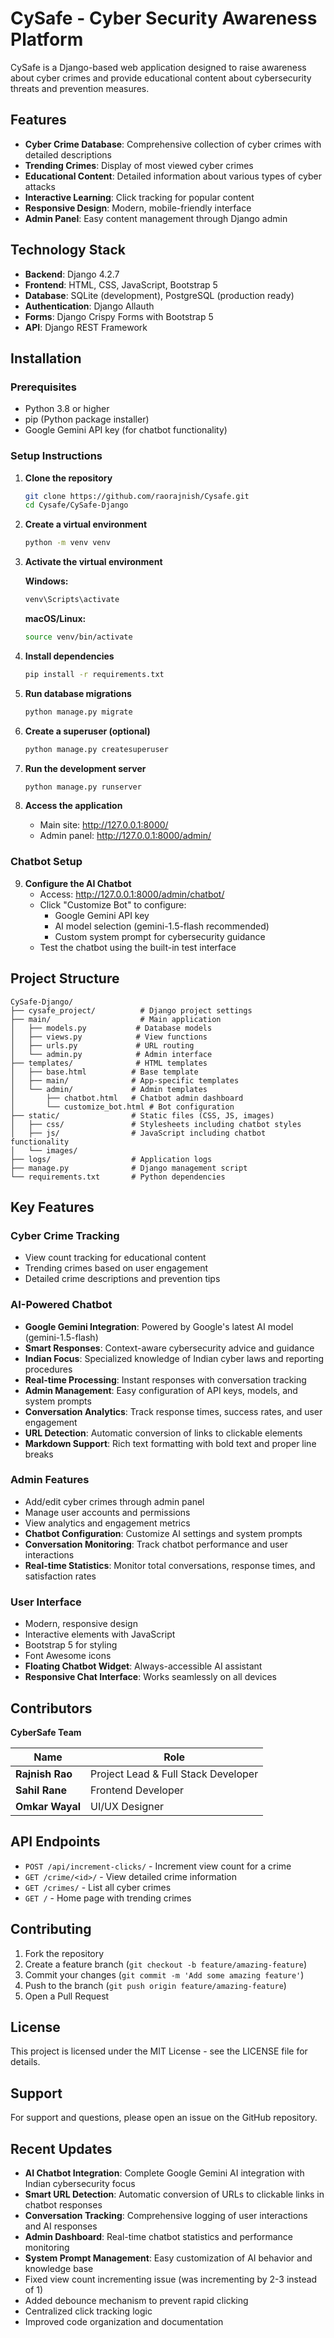 # CySafe - Cyber Security Awareness Platform

CySafe is a Django-based web application designed to raise awareness about cyber crimes and provide educational content about cybersecurity threats and prevention measures.

## Features

- **Cyber Crime Database**: Comprehensive collection of cyber crimes with detailed descriptions
- **Trending Crimes**: Display of most viewed cyber crimes
- **Educational Content**: Detailed information about various types of cyber attacks
- **Interactive Learning**: Click tracking for popular content
- **Responsive Design**: Modern, mobile-friendly interface
- **Admin Panel**: Easy content management through Django admin

## Technology Stack

- **Backend**: Django 4.2.7
- **Frontend**: HTML, CSS, JavaScript, Bootstrap 5
- **Database**: SQLite (development), PostgreSQL (production ready)
- **Authentication**: Django Allauth
- **Forms**: Django Crispy Forms with Bootstrap 5
- **API**: Django REST Framework

## Installation

### Prerequisites

- Python 3.8 or higher
- pip (Python package installer)
- Google Gemini API key (for chatbot functionality)

### Setup Instructions

1. **Clone the repository**
   ```bash
   git clone https://github.com/raorajnish/Cysafe.git
   cd Cysafe/CySafe-Django
   ```

2. **Create a virtual environment**
   ```bash
   python -m venv venv
   ```

3. **Activate the virtual environment**
   
   **Windows:**
   ```bash
   venv\Scripts\activate
   ```
   
   **macOS/Linux:**
   ```bash
   source venv/bin/activate
   ```

4. **Install dependencies**
   ```bash
   pip install -r requirements.txt
   ```

5. **Run database migrations**
   ```bash
   python manage.py migrate
   ```

6. **Create a superuser (optional)**
   ```bash
   python manage.py createsuperuser
   ```

7. **Run the development server**
   ```bash
   python manage.py runserver
   ```

8. **Access the application**
   - Main site: http://127.0.0.1:8000/
   - Admin panel: http://127.0.0.1:8000/admin/

### Chatbot Setup

9. **Configure the AI Chatbot**
   - Access: http://127.0.0.1:8000/admin/chatbot/
   - Click "Customize Bot" to configure:
     - Google Gemini API key
     - AI model selection (gemini-1.5-flash recommended)
     - Custom system prompt for cybersecurity guidance
   - Test the chatbot using the built-in test interface

## Project Structure

```
CySafe-Django/
├── cysafe_project/          # Django project settings
├── main/                    # Main application
│   ├── models.py           # Database models
│   ├── views.py            # View functions
│   ├── urls.py             # URL routing
│   └── admin.py            # Admin interface
├── templates/              # HTML templates
│   ├── base.html          # Base template
│   ├── main/              # App-specific templates
│   └── admin/             # Admin templates
│       ├── chatbot.html   # Chatbot admin dashboard
│       └── customize_bot.html # Bot configuration
├── static/                # Static files (CSS, JS, images)
│   ├── css/               # Stylesheets including chatbot styles
│   ├── js/                # JavaScript including chatbot functionality
│   └── images/
├── logs/                  # Application logs
├── manage.py              # Django management script
└── requirements.txt       # Python dependencies
```

## Key Features

### Cyber Crime Tracking
- View count tracking for educational content
- Trending crimes based on user engagement
- Detailed crime descriptions and prevention tips

### AI-Powered Chatbot
- **Google Gemini Integration**: Powered by Google's latest AI model (gemini-1.5-flash)
- **Smart Responses**: Context-aware cybersecurity advice and guidance
- **Indian Focus**: Specialized knowledge of Indian cyber laws and reporting procedures
- **Real-time Processing**: Instant responses with conversation tracking
- **Admin Management**: Easy configuration of API keys, models, and system prompts
- **Conversation Analytics**: Track response times, success rates, and user engagement
- **URL Detection**: Automatic conversion of links to clickable elements
- **Markdown Support**: Rich text formatting with bold text and proper line breaks

### Admin Features
- Add/edit cyber crimes through admin panel
- Manage user accounts and permissions
- View analytics and engagement metrics
- **Chatbot Configuration**: Customize AI settings and system prompts
- **Conversation Monitoring**: Track chatbot performance and user interactions
- **Real-time Statistics**: Monitor total conversations, response times, and satisfaction rates

### User Interface
- Modern, responsive design
- Interactive elements with JavaScript
- Bootstrap 5 for styling
- Font Awesome icons
- **Floating Chatbot Widget**: Always-accessible AI assistant
- **Responsive Chat Interface**: Works seamlessly on all devices

## Contributors

**CyberSafe Team**

| Name | Role |
|------|------|
| **Rajnish Rao** | Project Lead & Full Stack Developer |
| **Sahil Rane** | Frontend Developer |
| **Omkar Wayal** | UI/UX Designer |

## API Endpoints

- `POST /api/increment-clicks/` - Increment view count for a crime
- `GET /crime/<id>/` - View detailed crime information
- `GET /crimes/` - List all cyber crimes
- `GET /` - Home page with trending crimes

## Contributing

1. Fork the repository
2. Create a feature branch (`git checkout -b feature/amazing-feature`)
3. Commit your changes (`git commit -m 'Add some amazing feature'`)
4. Push to the branch (`git push origin feature/amazing-feature`)
5. Open a Pull Request

## License

This project is licensed under the MIT License - see the LICENSE file for details.

## Support

For support and questions, please open an issue on the GitHub repository.

## Recent Updates

- **AI Chatbot Integration**: Complete Google Gemini AI integration with Indian cybersecurity focus
- **Smart URL Detection**: Automatic conversion of URLs to clickable links in chatbot responses
- **Conversation Tracking**: Comprehensive logging of user interactions and AI responses
- **Admin Dashboard**: Real-time chatbot statistics and performance monitoring
- **System Prompt Management**: Easy customization of AI behavior and knowledge base
- Fixed view count incrementing issue (was incrementing by 2-3 instead of 1)
- Added debounce mechanism to prevent rapid clicking
- Centralized click tracking logic
- Improved code organization and documentation 